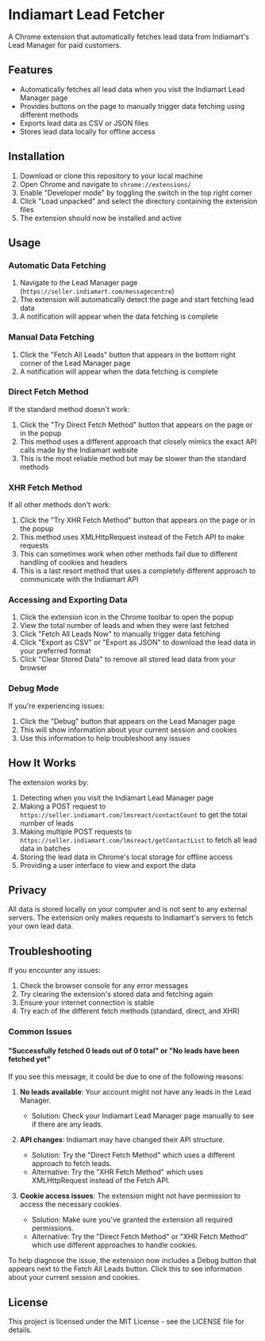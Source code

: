 # Indiamart Lead Fetcher

A Chrome extension that automatically fetches lead data from Indiamart's Lead Manager for paid customers.

## Features

- Automatically fetches all lead data when you visit the Indiamart Lead Manager page
- Provides buttons on the page to manually trigger data fetching using different methods
- Exports lead data as CSV or JSON files
- Stores lead data locally for offline access

## Installation

1. Download or clone this repository to your local machine
2. Open Chrome and navigate to `chrome://extensions/`
3. Enable "Developer mode" by toggling the switch in the top right corner
4. Click "Load unpacked" and select the directory containing the extension files
5. The extension should now be installed and active

## Usage

### Automatic Data Fetching

1. Navigate to the Lead Manager page (`https://seller.indiamart.com/messagecentre`)
2. The extension will automatically detect the page and start fetching lead data
3. A notification will appear when the data fetching is complete

### Manual Data Fetching

1. Click the "Fetch All Leads" button that appears in the bottom right corner of the Lead Manager page
2. A notification will appear when the data fetching is complete

### Direct Fetch Method

If the standard method doesn't work:

1. Click the "Try Direct Fetch Method" button that appears on the page or in the popup
2. This method uses a different approach that closely mimics the exact API calls made by the Indiamart website
3. This is the most reliable method but may be slower than the standard methods

### XHR Fetch Method

If all other methods don't work:

1. Click the "Try XHR Fetch Method" button that appears on the page or in the popup
2. This method uses XMLHttpRequest instead of the Fetch API to make requests
3. This can sometimes work when other methods fail due to different handling of cookies and headers
4. This is a last resort method that uses a completely different approach to communicate with the Indiamart API

### Accessing and Exporting Data

1. Click the extension icon in the Chrome toolbar to open the popup
2. View the total number of leads and when they were last fetched
3. Click "Fetch All Leads Now" to manually trigger data fetching
4. Click "Export as CSV" or "Export as JSON" to download the lead data in your preferred format
5. Click "Clear Stored Data" to remove all stored lead data from your browser

### Debug Mode

If you're experiencing issues:

1. Click the "Debug" button that appears on the Lead Manager page
2. This will show information about your current session and cookies
3. Use this information to help troubleshoot any issues

## How It Works

The extension works by:

1. Detecting when you visit the Indiamart Lead Manager page
2. Making a POST request to `https://seller.indiamart.com/lmsreact/contactCount` to get the total number of leads
3. Making multiple POST requests to `https://seller.indiamart.com/lmsreact/getContactList` to fetch all lead data in batches
4. Storing the lead data in Chrome's local storage for offline access
5. Providing a user interface to view and export the data

## Privacy

All data is stored locally on your computer and is not sent to any external servers. The extension only makes requests to Indiamart's servers to fetch your own lead data.

## Troubleshooting

If you encounter any issues:

1. Check the browser console for any error messages
2. Try clearing the extension's stored data and fetching again
3. Ensure your internet connection is stable
4. Try each of the different fetch methods (standard, direct, and XHR)

### Common Issues

#### "Successfully fetched 0 leads out of 0 total" or "No leads have been fetched yet"

If you see this message, it could be due to one of the following reasons:

1. **No leads available**: Your account might not have any leads in the Lead Manager.

   - Solution: Check your Indiamart Lead Manager page manually to see if there are any leads.

2. **API changes**: Indiamart may have changed their API structure.

   - Solution: Try the "Direct Fetch Method" which uses a different approach to fetch leads.
   - Alternative: Try the "XHR Fetch Method" which uses XMLHttpRequest instead of the Fetch API.

3. **Cookie access issues**: The extension might not have permission to access the necessary cookies.
   - Solution: Make sure you've granted the extension all required permissions.
   - Alternative: Try the "Direct Fetch Method" or "XHR Fetch Method" which use different approaches to handle cookies.

To help diagnose the issue, the extension now includes a Debug button that appears next to the Fetch All Leads button. Click this to see information about your current session and cookies.

## License

This project is licensed under the MIT License - see the LICENSE file for details.
